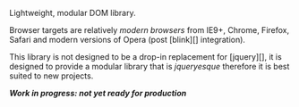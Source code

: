 Lightweight, modular DOM library.

Browser targets are relatively *modern browsers* from IE9+, Chrome, Firefox, Safari and modern versions of Opera (post [blink][] integration).

This library is not designed to be a drop-in replacement for [jquery][], it is designed to provide a modular library that is *jqueryesque* therefore it is best suited to new projects.

***Work in progress: not yet ready for production***
